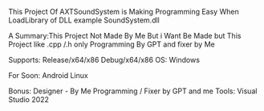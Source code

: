 This Project Of AXTSoundSystem is Making Programming Easy When LoadLibrary of DLL example SoundSystem.dll

A Summary:This Project Not Made By Me But i Want Be Made but This Project like .cpp /.h only Programming By GPT and fixer by Me

Supports:
Release/x64/x86
Debug/x64/x86
OS:
Windows


For Soon:
Android
Linux

Bonus:
Designer - By Me
Programming / Fixer by GPT and me
Tools:
Visual Studio 2022
